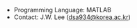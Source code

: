 <Channel Selection Method based on Relevance Score>

* Programming Language: MATLAB
* Contact: J.W. Lee (dsa934@korea.ac.kr)

